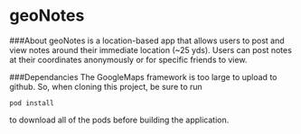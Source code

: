 # geoNotes
###About
geoNotes is a location-based app that allows users to post and view notes around their immediate location (~25 yds). 
Users can post notes at their coordinates anonymously or for specific friends to view.

###Dependancies
The GoogleMaps framework is too large to upload to github. So, when cloning this project, be sure to run 
```
pod install
```
to download all of the pods before building the application.
